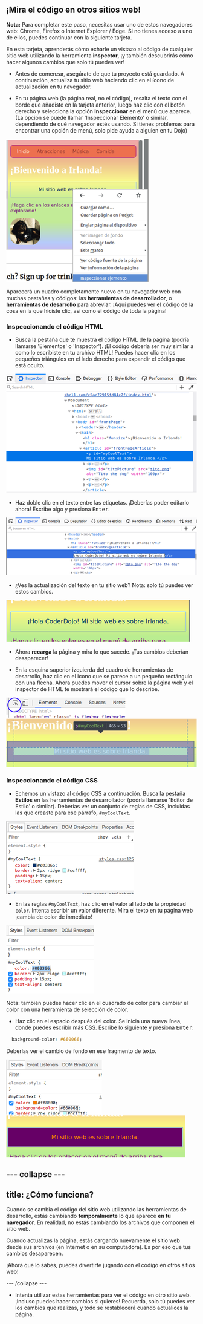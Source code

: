 ## ¡Mira el código en otros sitios web!

**Nota:** Para completar este paso, necesitas usar uno de estos navegadores web: Chrome, Firefox o Internet Explorer / Edge. Si no tienes acceso a uno de ellos, puedes continuar con la siguiente tarjeta.

En esta tarjeta, aprenderás cómo echarle un vistazo al código de cualquier sitio web utilizando la herramienta **inspector**, ¡y también descubrirás cómo hacer algunos cambios que solo tú puedes ver!

+ Antes de comenzar, asegúrate de que tu proyecto está guardado. A continuación, actualiza tu sitio web haciendo clic en el ícono de actualización en tu navegador.

+ En tu página web (la página real, no el código), resalta el texto con el borde que añadiste en la tarjeta anterior, luego haz clic con el botón derecho y selecciona la opción **Inspeccionar** en el menú que aparece. (La opción se puede llamar 'Inspeccionar Elemento' o similar, dependiendo de qué navegador estés usando. Si tienes problemas para encontrar una opción de menú, solo pide ayuda a alguien en tu Dojo)

![Seleccionar la opción Inspeccionar en el texto resaltado](images/highlightTextAndInspect.png)

Aparecerá un cuadro completamente nuevo en tu navegador web con muchas pestañas y códigos: las **herramientas de desarrollador**, o **herramientas de desarrollo** para abreviar. ¡Aquí puedes ver el código de la cosa en la que hiciste clic, así como el código de toda la página!

### Inspeccionando el código HTML

+ Busca la pestaña que te muestra el código HTML de la página (podría llamarse 'Elementos' o 'Inspector'). ¡El código debería ser muy similar a como lo escribiste en tu archivo HTML! Puedes hacer clic en los pequeños triángulos en el lado derecho para expandir el código que está oculto.

![Inspector mostrando un elemento de texto](images/inspectTextHtml.png)

+ Haz doble clic en el texto entre las etiquetas. ¡Deberías poder editarlo ahora! Escribe algo y presiona <kbd>Enter</kbd>.

![Editar texto usando la herramienta de inspector](images/inspectEditHtmlText.png)

+ ¿Ves la actualización del texto en tu sitio web? Nota: solo tú puedes ver estos cambios.

![Sitio web con texto editado](images/inspectEditHtmlTextResult.png)

+ Ahora **recarga** la página y mira lo que sucede. ¡Tus cambios deberían desaparecer!

+ En la esquina superior izquierda del cuadro de herramientas de desarrollo, haz clic en el icono que se parece a un pequeño rectángulo con una flecha. Ahora puedes mover el cursor sobre la página web y el inspector de HTML te mostrará el código que lo describe.

![El icono para seleccionar elementos](images/inspectorSelectIcon.png) ![Seleccionar un elemento](images/inspectorSelectElement.png)

### Inspeccionando el código CSS

+ Echemos un vistazo al código CSS a continuación. Busca la pestaña **Estilos** en las herramientas de desarrollador (podría llamarse 'Editor de Estilo' o similar). Deberías ver un conjunto de reglas de CSS, incluidas las que creaste para ese párrafo, `#myCoolText`.

![Ver el código CSS de un elemento](images/inspectCssBlock.png)

+ En las reglas `#myCoolText`, haz clic en el valor al lado de la propiedad `color`. Intenta escribir un valor diferente. Mira el texto en tu página web ¡cambia de color de inmediato! 

![Editando el color del texto usando el inspector de CSS](images/inspectEditCssColor.png)

Nota: también puedes hacer clic en el cuadrado de color para cambiar el color con una herramienta de selección de color.

+ Haz clic en el espacio después del color. Se inicia una nueva línea, donde puedes escribir más CSS. Escribe lo siguiente y presiona <kbd>Enter</kbd>:

```css
  background-color: #660066;
```

Deberías ver el cambio de fondo en ese fragmento de texto.

![Agregar la propiedad de color de fondo](images/inspectorEditingBgCol.png) ![El nuevo color de fondo](images/inspectorEditBgResult.png)

--- collapse ---
---
title: ¿Cómo funciona?
---

Cuando se cambia el código del sitio web utilizando las herramientas de desarrollo, estás cambiando **temporalmente** lo que aparece **en tu navegador**. En realidad, no estás cambiando los archivos que componen el sitio web.

Cuando actualizas la página, estás cargando nuevamente el sitio web desde sus archivos (en Internet o en su computadora). Es por eso que tus cambios desaparecen.

¡Ahora que lo sabes, puedes divertirte jugando con el código en otros sitios web!

--- /collapse ---

+ Intenta utilizar estas herramientas para ver el código en otro sitio web. ¡Incluso puedes hacer cambios si quieres! Recuerda, solo tú puedes ver los cambios que realizas, y todo se restablecerá cuando actualices la página.